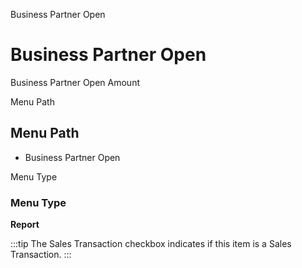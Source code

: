 
Business Partner Open
# Business Partner Open


Business Partner Open Amount

Menu Path
## Menu Path



- Business Partner Open

Menu Type
### Menu Type

**Report**

:::tip
The Sales Transaction checkbox indicates if this item is a Sales Transaction.
:::
